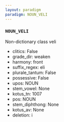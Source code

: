 ```yaml
---
layout: paradigm
paradigm: NOUN_VELI
---
```

### ` NOUN_VELI `

Non-dictionary class veli
* clitics: False
* grade_dir: weaken
* harmony: front
* suffix_regex: eli
* plurale_tantum: False
* possessive: False
* upos: NOUN
* stem_vowel: None
* kotus_tn: 1007
* pos: NOUN
* stem_diphthong: None
* kotus_av: None
* deletion: i
